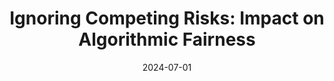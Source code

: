 ---
title: "Ignoring Competing Risks: Impact on Algorithmic Fairness"
collection: workings
excerpt: ''
date: 2024-07-01
tosubmit: 'Management Science'
citation: 'Jeanselme, V., Barrett, J., Tom, B. <b>Ignoring Competing Risks: Impact on Algorithmic Fairness</b>.'
---